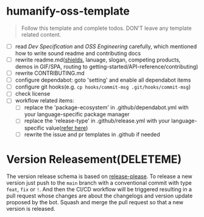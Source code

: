 # humanify-oss-template

> Follow this template and complete todos. DON'T leave any template related content.

- [ ] read *Dev Specification* and *OSS Engineering* carefully, which mentioned how to write sound readme and contributing docs
- [ ] rewrite readme.md([shields](https://github.com/badges/shields), lanuage, slogan, competing products, demos in GIF/SPA, routing to getting-started/API-reference/contributing)
- [ ] rewrite CONTRIBUTING.md
- [ ] configure dependabot: goto 'setting' and enable all dependabot items
- [ ] configure git hooks(e.g. `cp hooks/commit-msg .git/hooks/commit-msg`)
- [ ] check license
- [ ] workflow related items: 
  - [ ] replace the 'package-ecosystem' in .github/dependabot.yml with your language-specific package manager
  - [ ] replace the 'release-type' in .github/release.yml with your language-specific value([refer here](https://github.com/googleapis/release-please?tab=readme-ov-file#strategy-language-types-supported))
  - [ ] rewrite the issue and pr templates in .github if needed

# Version Releasement(DELETEME)

The version release schema is based on [release-please](https://github.com/googleapis/release-please). To release a new version just push to the `main` branch with a conventional commit with type `feat`, `fix` or `!`. And then the CI/CD workflow will be triggered resulting in a pull request whose changes are about the changelogs and version update proposed by the bot. Squash and merge the pull request so that a new version is released.